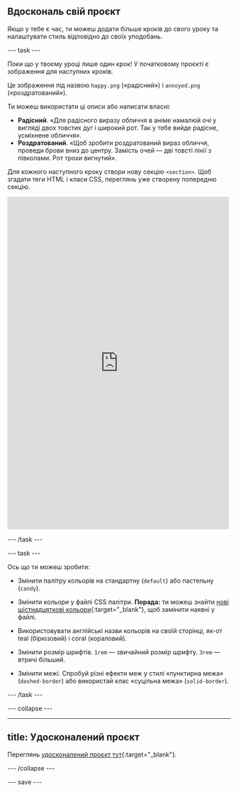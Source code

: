 ## Вдоскональ свій проєкт

<div style="display: flex; flex-wrap: wrap">
<div style="flex-basis: 200px; flex-grow: 1; margin-right: 15px;">
Якщо у тебе є час, ти можеш додати більше кроків до свого уроку та налаштувати стиль відповідно до своїх уподобань. 
</div>
</div>

--- task ---

Поки що у твоєму уроці лише один крок! У початковому проєкті є зображення для наступних кроків.

Це зображення під назвою `happy.png` («радісний») і `annoyed.png` («роздратований»).

Ти можеш використати ці описи або написати власні:

- **Радісний**. «Для радісного виразу обличчя в аніме намалюй очі у вигляді двох товстих дуг і широкий рот. Так у тебе вийде радісне, усміхнене обличчя».
- **Роздратований**. «Щоб зробити роздратований вираз обличчя, проведи брови вниз до центру.  Замість очей — дві товсті лінії з півколами. Рот трохи вигнутий».

Для кожного наступного кроку створи нову секцію `<section>`. Щоб згадати теги HTML і класи CSS, переглянь уже створену попередню секцію.

<div>
<iframe src="https://editor.raspberrypi.org/uk-UA/embed/viewer/anime-expressions-step-8" width="500" height="750" frameborder="0" marginwidth="0" marginheight="0" allowfullscreen> </iframe>

</div>

--- /task ---

--- task ---

Ось що ти можеш зробити:

- Змінити палітру кольорів на стандартну (`default`) або пастельну (`candy`).

- Змінити кольори у файлі CSS палітри. **Порада:** ти можеш знайти [нові шістнадцяткові кольори](https://rpf.io/colours){:target="_blank"}, щоб замінити наявні у файлі.

- Використовувати англійські назви кольорів на своїй сторінці, як-от teal (бірюзовий) і coral (кораловий).

- Змінити розмір шрифтів. `1rem` — звичайний розмір шрифту. `3rem` — втричі більший.

- Змінити межі. Спробуй різні ефекти меж у стилі «пунктирна межа» (`dashed-border`) або використай клас «суцільна межа» (`solid-border`).

--- /task ---

--- collapse ---

---
title: Удосконалений проєкт
---

Переглянь [удосконалений проєкт тут](https://editor.raspberrypi.org/uk-UA/projects/anime-expressions-step-8){:target="_blank"}.

--- /collapse ---

--- save ---
